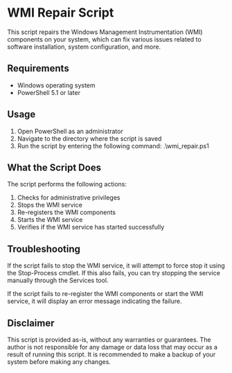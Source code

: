 # WMI Repair Script
This script repairs the Windows Management Instrumentation (WMI) components on your system, which can fix various issues related to software installation, system configuration, and more.

## Requirements
- Windows operating system
- PowerShell 5.1 or later

## Usage
1. Open PowerShell as an administrator
2. Navigate to the directory where the script is saved
3. Run the script by entering the following command: .\wmi_repair.ps1

## What the Script Does
The script performs the following actions:

1. Checks for administrative privileges
2. Stops the WMI service
3. Re-registers the WMI components
4. Starts the WMI service
5. Verifies if the WMI service has started successfully

## Troubleshooting
If the script fails to stop the WMI service, it will attempt to force stop it using the Stop-Process cmdlet. If this also fails, you can try stopping the service manually through the Services tool.

If the script fails to re-register the WMI components or start the WMI service, it will display an error message indicating the failure.

## Disclaimer
This script is provided as-is, without any warranties or guarantees. The author is not responsible for any damage or data loss that may occur as a result of running this script. It is recommended to make a backup of your system before making any changes.




